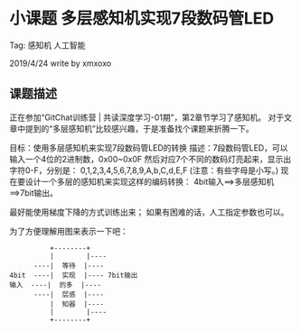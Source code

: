 # 小课题 多层感知机实现7段数码管LED

Tag: 感知机 人工智能

2019/4/24 write by xmxoxo

## 课题描述
正在参加“GitChat训练营 | 共读深度学习-01期”，第2章节学习了感知机。
对于文章中提到的“多层感知机”比较感兴趣，于是准备找个课题来折腾一下。

目标：使用多层感知机来实现7段数码管LED的转换
描述：7段数码管LED，可以输入一个4位的2进制数，0x00~0x0F
然后对应7个不同的数码灯亮起来，显示出字符0-F，分别是：
0,1,2,3,4,5,6,7,8,9,A,b,C,d,E,F (注意：有些字母是小写。)
现在要设计一个多层的感知机来实现这样的编码转换：
4bit输入==>多层感知机==>7bit输出。

最好能使用梯度下降的方式训练出来；
如果有困难的话，人工指定参数也可以。

为了方便理解用图来表示一下吧：


```
          +--------+
          |        |----
      ----|  等待  |----
4bit  ----|  实现  |---- 7bit输出
输入  ----|  的多  |----
      ----|  层感  |----
          |  知器  |----
          |        |----
          +--------+
```

